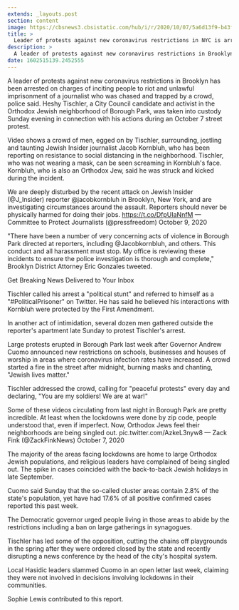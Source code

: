 ```yaml
--- 
extends: _layouts.post 
section: content 
image: https://cbsnews3.cbsistatic.com/hub/i/r/2020/10/07/5a6d13f9-b43f-460d-9054-24b052e65891/thumbnail/1200x630/586123f174629c375b645a5b576f81ac/screen-shot-2020-10-07-at-1-32-40-pm.png 
title: > 
  Leader of protests against new coronavirus restrictions in NYC is arrested on riot charge 
description: > 
  A leader of protests against new coronavirus restrictions in Brooklyn has been arrested on charges of inciting people to riot and unlawful imprisonment of a journalist who was chased and trapped by a crowd, police said.https://t.co/DfpUIaNnfM — Committee to Protect Journalists (@pressfreedom) October 9, 2020"There have been a number of very concerning acts of violence in Borough Park directed at reporters, including @Jacobkornbluh, and others.Large protests erupted in Borough Park last week after Governor Andrew Cuomo announced new restrictions on schools, businesses and houses of worship in areas where coronavirus infection rates have increased.Tischler addressed the crowd, calling for "peaceful protests" every day and declaring, "You are my soldiers!Some of these videos circulating from last night in Borough Park are pretty incredible. 
date: 1602515139.2452555 
--- 
```

A leader of protests against new coronavirus restrictions in Brooklyn has been arrested on charges of inciting people to riot and unlawful imprisonment of a journalist who was chased and trapped by a crowd, police said. Heshy Tischler, a City Council candidate and activist in the Orthodox Jewish neighborhood of Borough Park, was taken into custody Sunday evening in connection with his actions during an October 7 street protest.

Video shows a crowd of men, egged on by Tischler, surrounding, jostling and taunting Jewish Insider journalist Jacob Kornbluh, who has been reporting on resistance to social distancing in the neighborhood. Tischler, who was not wearing a mask, can be seen screaming in Kornbluh's face. Kornbluh, who is also an Orthodox Jew, said he was struck and kicked during the incident.

We are deeply disturbed by the recent attack on Jewish Insider (@J_Insider) reporter @jacobkornbluh in Brooklyn, New York, and are investigating circumstances around the assault. Reporters should never be physically harmed for doing their jobs. https://t.co/DfpUIaNnfM — Committee to Protect Journalists (@pressfreedom) October 9, 2020

"There have been a number of very concerning acts of violence in Borough Park directed at reporters, including @Jacobkornbluh, and others. This conduct and all harassment must stop. My office is reviewing these incidents to ensure the police investigation is thorough and complete," Brooklyn District Attorney Eric Gonzales tweeted.

Get Breaking News Delivered to Your Inbox

Tischler called his arrest a "political stunt" and referred to himself as a "#PoliticalPrisoner" on Twitter. He has said he believed his interactions with Kornbluh were protected by the First Amendment.

In another act of intimidation, several dozen men gathered outside the reporter's apartment late Sunday to protest Tischler's arrest.

Large protests erupted in Borough Park last week after Governor Andrew Cuomo announced new restrictions on schools, businesses and houses of worship in areas where coronavirus infection rates have increased. A crowd started a fire in the street after midnight, burning masks and chanting, "Jewish lives matter."

Tischler addressed the crowd, calling for "peaceful protests" every day and declaring, "You are my soldiers! We are at war!"

Some of these videos circulating from last night in Borough Park are pretty incredible. At least when the lockdowns were done by zip code, people understood that, even if imperfect. Now, Orthodox Jews feel their neighborhoods are being singled out. pic.twitter.com/AzkeL3nyw8 — Zack Fink (@ZackFinkNews) October 7, 2020

The majority of the areas facing lockdowns are home to large Orthodox Jewish populations, and religious leaders have complained of being singled out. The spike in cases coincided with the back-to-back Jewish holidays in late September.

Cuomo said Sunday that the so-called cluster areas contain 2.8% of the state's population, yet have had 17.6% of all positive confirmed cases reported this past week.

The Democratic governor urged people living in those areas to abide by the restrictions including a ban on large gatherings in synagogues.

Tischler has led some of the opposition, cutting the chains off playgrounds in the spring after they were ordered closed by the state and recently disrupting a news conference by the head of the city's hospital system.

Local Hasidic leaders slammed Cuomo in an open letter last week, claiming they were not involved in decisions involving lockdowns in their communities.

Sophie Lewis contributed to this report.